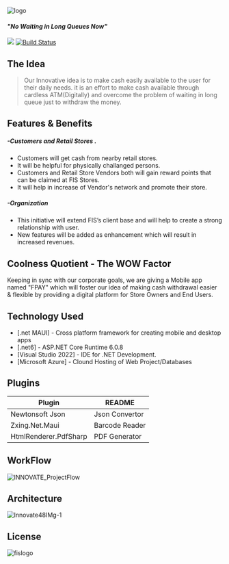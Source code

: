 ![logo](https://user-images.githubusercontent.com/63618075/189873228-748d55e7-04fb-49f6-861a-9cfb84f5b9bc.png)
#### _"No Waiting in Long Queues Now"_
![](https://bitbucket.fis.dev/projects/INNO20R/repos/the-ideators/raw/ATMWithFace.jpg?at=refs%2Fheads%2Fmaster)
[![Build Status](https://travis-ci.org/joemccann/dillinger.svg?branch=master)](https://travis-ci.org/joemccann/dillinger)


The Idea
----------
>Our Innovative idea is to make cash easily available to the user for their daily needs. it is an effort to make cash available through cardless ATM(Digitally) and overcome the problem of waiting in long queue just to withdraw the money.

## Features & Benefits
##### -Customers and Retail Stores .
- Customers will get cash from nearby retail stores.
- It will be helpful for physically challanged persons.
- Customers and Retail Store Vendors both will gain reward points that can be claimed at FIS Stores.
- It will help in increase of Vendor's network and promote their store.

##### -Organization
- This initiative will extend FIS’s client base and will help to create a strong relationship with user.
- New features will be added as enhancement which will result in  increased revenues.


## Coolness Quotient - The WOW Factor
Keeping in sync with our corporate goals, we are giving a Mobile app named "FPAY" which will foster our idea of making cash withdrawal easier & flexible by providing a digital platform for Store Owners and End Users.

## Technology Used

- [.net MAUI] - Cross platform framework for creating mobile and desktop apps
- [.net6] - ASP.NET Core Runtime 6.0.8
- [Visual Studio 2022] - IDE for .NET Development.
- [Microsoft Azure] - Clound Hosting of Web Project/Databases


## Plugins

| Plugin | README |
| ------ | ------ |
| Newtonsoft Json | Json Convertor |
| Zxing.Net.Maui | Barcode Reader |
| HtmlRenderer.PdfSharp |PDF Generator |

## WorkFlow
![INNOVATE_ProjectFlow](https://user-images.githubusercontent.com/63618075/189882196-c3757483-622b-42ce-9602-d51a1a822edc.png)
## Architecture
![Innovate48IMg-1](https://user-images.githubusercontent.com/63618075/189883147-3e939cde-0e85-492d-aa6b-28c91bd2e494.png)
## License

![fislogo](https://user-images.githubusercontent.com/63618075/189873571-2e8c87cf-062f-44f1-b7eb-1a150539bc97.gif)
